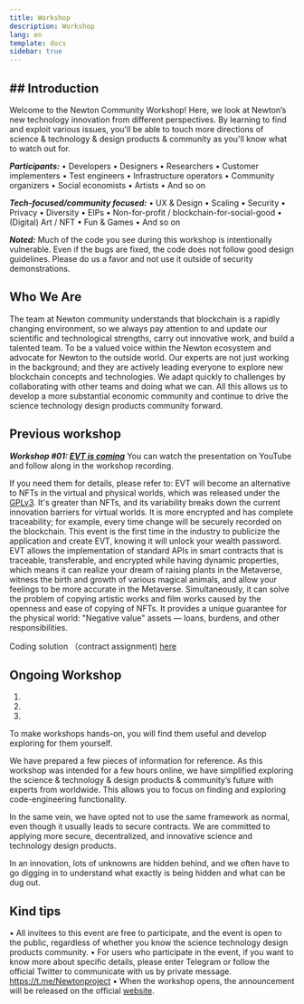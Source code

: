 ```yaml
---
title: Workshop
description: Workshop
lang: en
template: docs
sidebar: true
---
```


## ## Introduction

Welcome to the Newton Community Workshop! Here, we look at Newton’s new technology innovation from different perspectives. By learning to find and exploit various issues, you'll be able to touch more directions of science & technology & design products & community as you'll know what to watch out for.

***Participants:***
•	 Developers
•	Designers
•	Researchers
•	Customer implementers
•	Test engineers
•	Infrastructure operators
•	Community organizers
•	Social economists
•	Artists
•	And so on

***Tech-focused/community focused:***
•	UX & Design
•	Scaling
•	Security
•	Privacy
•	Diversity
•	EIPs
•	Non-for-profit / blockchain-for-social-good
•	(Digital) Art / NFT
•	Fun & Games
•	And so on 

***Noted:***
Much of the code you see during this workshop is intentionally vulnerable. Even if the bugs are fixed, the code does not follow good design guidelines. Please do us a favor and not use it outside of security demonstrations.


## Who We Are

The team at Newton community understands that blockchain is a rapidly changing environment, so we always pay attention to and update our scientific and technological strengths, carry out innovative work, and build a talented team. To be a valued voice within the Newton ecosystem and advocate for Newton to the outside world. Our experts are not just working in the background; and they are actively leading everyone to explore new blockchain concepts and technologies.  We adapt quickly to challenges by collaborating with other teams and doing what we can.  All this allows us to develop a more substantial economic community and continue to drive the science technology design products community forward.

## Previous workshop

***Workshop #01: [EVT is coming](https://www.newtonproject.org/announcement/2022/08/04/newton-workshop-evt-coming/)***
You can watch the presentation on YouTube and follow along in the workshop recording.

If you need them for details, please refer to:
EVT will become an alternative to NFTs in the virtual and physical worlds, which was released under the [GPLv3]( https://github.com/newtonproject/evt-lib ). It's greater than NFTs, and its variability breaks down the current innovation barriers for virtual worlds. It is more encrypted and has complete traceability; for example, every time change will be securely recorded on the blockchain. This event is the first time in the industry to publicize the application and create EVT, knowing it will unlock your wealth password. EVT allows the implementation of standard APIs in smart contracts that is traceable, transferable, and encrypted while having dynamic properties, which means it can realize your dream of raising plants in the Metaverse, witness the birth and growth of various magical animals, and allow your feelings to be more accurate in the Metaverse. Simultaneously, it can solve the problem of copying artistic works and film works caused by the openness and ease of copying of NFTs. It provides a unique guarantee for the physical world: "Negative value" assets — loans, burdens, and other responsibilities.


Coding solution （contract assignment)
[here](https://github.com/Jonny621/agreement-evt-contract/tree/main/contracts) 





## Ongoing Workshop
1.
2.
3.
To make workshops hands-on, you will find them useful and develop exploring for them yourself.

We have prepared a few pieces of information for reference. As this workshop was intended for a few hours online, we have simplified exploring the science & technology & design products & community’s future with experts from worldwide. This allows you to focus on finding and exploring code-engineering functionality.

In the same vein, we have opted not to use the same framework as normal, even though it usually leads to secure contracts. We are committed to applying more secure, decentralized, and innovative science and technology design products. 

In an innovation, lots of unknowns are hidden behind, and we often have to go digging in to understand what exactly is being hidden and what can be dug out. 

## Kind tips
•	All invitees to this event are free to participate, and the event is open to the public, regardless of whether you know the science technology design products community. 
•	For users who participate in the event, if you want to know more about specific details, please enter Telegram or follow the official Twitter to communicate with us by private message. https://t.me/Newtonproject 
•	When the workshop opens, the announcement will be released on the official [website]( https://www.newtonproject.org/en/ ).


